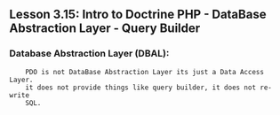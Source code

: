## Lesson 3.15: Intro to Doctrine PHP - DataBase Abstraction Layer - Query Builder

### Database Abstraction Layer (DBAL):

```text
    PDO is not DataBase Abstraction Layer its just a Data Access Layer.
    it does not provide things like query builder, it does not re-write
    SQL. 
```